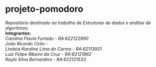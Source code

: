 # projeto-pomodoro
*Repositório destinado ao trabalho de Estruturas de dados e análise de algoritmos;*
**<br /> Integrantes:**
*<br /> Carolina Flavia Furtado - RA:622122990*
*<br /> João Ricardo Cirilo -*
*<br /> Lindeia Karoline Lima do Carmo - RA:62113931*
*<br /> Luiz Felipe Ribeiro da Cruz - RA:62121862* 
*<br /> Rayla Silva Bernardino - RA:622121533*
